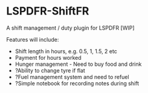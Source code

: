 # LSPDFR-ShiftFR
A shift management / duty plugin for LSPDFR [WIP]

Features will include: 
- Shift length in hours, e.g. 0.5, 1, 1.5, 2 etc
- Payment for hours worked
- Hunger management - Need to buy food and drink
- ?Ability to change tyre if flat
- ?Fuel management system and need to refuel
- ?Simple notebook for recording notes during shift
